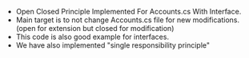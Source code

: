 * Open Closed Principle Implemented For Accounts.cs With Interface. <br/>
* Main target is to not change Accounts.cs file for new modifications. (open for extension but closed for modification)
* This code is also good example for interfaces. <br/>
* We have also implemented "single responsibility principle"
